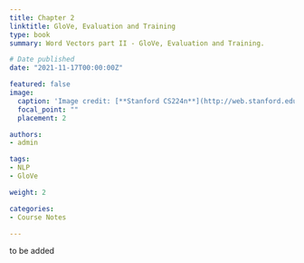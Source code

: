 ```yaml
---
title: Chapter 2
linktitle: GloVe, Evaluation and Training
type: book
summary: Word Vectors part II - GloVe, Evaluation and Training.

# Date published
date: "2021-11-17T00:00:00Z"

featured: false
image:
  caption: 'Image credit: [**Stanford CS224n**](http://web.stanford.edu/class/cs224n/slides/cs224n-2021-lecture02-wordvecs2.pdf)'
  focal_point: ""
  placement: 2

authors:
- admin

tags:
- NLP
- GloVe

weight: 2

categories:
- Course Notes

---
```

to be added 